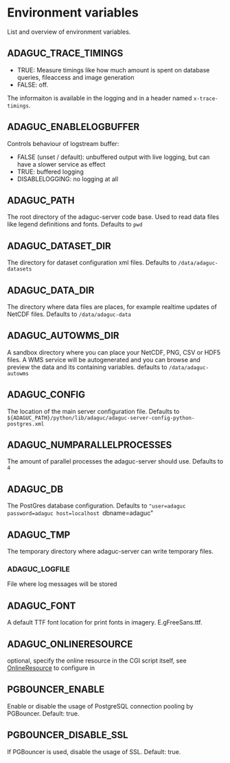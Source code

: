 # Environment variables

List and overview of environment variables.

## ADAGUC_TRACE_TIMINGS

- TRUE: Measure timings like how much amount is spent on database queries, fileaccess and image generation
- FALSE: off.

The informaiton is available in the logging and in a header named `x-trace-timings`. 

## ADAGUC_ENABLELOGBUFFER

Controls behaviour of logstream buffer:
- FALSE (unset / default): unbuffered output with live logging, but can have a slower service as effect
- TRUE: buffered logging
- DISABLELOGGING: no logging at all

## ADAGUC_PATH

The root directory of the adaguc-server code base. Used to read data files like legend definitions and fonts. Defaults to `pwd`

## ADAGUC_DATASET_DIR

The directory for dataset configuration xml files. Defaults to `/data/adaguc-datasets`

## ADAGUC_DATA_DIR

The directory where data files are places, for example realtime updates of NetCDF files. Defaults to `/data/adaguc-data`

## ADAGUC_AUTOWMS_DIR

A sandbox directory where you can place your NetCDF, PNG, CSV or HDF5 files. A WMS service will be autogenerated and you can browse and preview the data and its containing variables. defaults to `/data/adaguc-autowms`

## ADAGUC_CONFIG

The location of the main server configuration file. Defaults to `${ADAGUC_PATH}/python/lib/adaguc/adaguc-server-config-python-postgres.xml`

## ADAGUC_NUMPARALLELPROCESSES

The amount of parallel processes the adaguc-server should use. Defaults to `4`

## ADAGUC_DB

The PostGres database configuration. Defaults to `"user=adaguc password=adaguc host=localhost `dbname=adaguc"

## ADAGUC_TMP

The temporary directory where adaguc-server can write temporary files.

###  ADAGUC_LOGFILE 

File where log messages will be stored


## ADAGUC_FONT 

A default TTF font location for print fonts in imagery. E.gFreeSans.ttf.

## ADAGUC_ONLINERESOURCE 

optional, specify the online resource in the CGI script itself, see [OnlineResource](configuration/OnlineResource.md) to configure in    

## PGBOUNCER_ENABLE 	

Enable or disable the usage of PostgreSQL connection pooling by PGBouncer. Default: true.

## PGBOUNCER_DISABLE_SSL 	

If PGBouncer is used, disable the usage of SSL. Default: true.